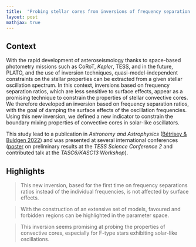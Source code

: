 ```yaml
---
title:  "Probing stellar cores from inversions of frequency separation ratios"
layout: post
mathjax: true
---
```


## Context

With the rapid development of asteroseismology thanks to space-based photometry missions such as CoRoT, *Kepler*, TESS, and in the future, PLATO, and the use of inversion techniques, quasi-model-independent constraints on the stellar properties can be extracted from a given stellar oscillation spectrum. In this context, inversions based on frequency separation ratios, which are less sensitive to surface effects, appear as a promising technique to constrain the properties of stellar convective cores. We therefore developed an inversion based on frequency separation ratios, with the goal of damping the surface effects of the oscillation frequencies. Using this new inversion, we defined a new indicator to constrain the boundary mixing properties of convective cores in solar-like oscillators.

This study lead to a publication in *Astronomy and Astrophysics* ([Bétrisey & Buldgen 2022](https://ui.adsabs.harvard.edu/abs/2022A%26A...663A..92B/abstract)) and was presented at several international conferences ([poster](https://zenodo.org/record/5075976#.ZHcbIuxBz6A) on preliminary results at the *TESS Science Conference 2* and contributed talk at the *TASC6/KASC13 Workshop*).



## Highlights

> This new inversion, based for the first time on frequency separations ratios instead of the individual frequencies, is not affected by surface effects.

 
> With the construction of an extensive set of models, favoured and forbidden regions can be highlighted in the parameter space.


> This inversion seems promising at probing the properties of convective cores, especially for F-type stars exhibiting solar-like oscillations.

